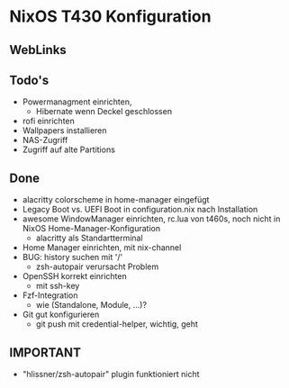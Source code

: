 # NixOS T430 Konfiguration #

## WebLinks ##

## Todo's ##
- Powermanagment einrichten,
  - Hibernate wenn Deckel geschlossen
- rofi einrichten
- Wallpapers installieren
- NAS-Zugriff
- Zugriff auf alte Partitions

## Done ##
- alacritty colorscheme in home-manager eingefügt
- Legacy Boot vs. UEFI Boot in configuration.nix nach Installation
- awesome WindowManager einrichten, rc.lua von t460s, noch nicht in
  NixOS Home-Manager-Konfiguration
  - alacritty als Standartterminal
- Home Manager einrichten, mit nix-channel
- BUG: history suchen mit '/'
  - zsh-autopair verursacht Problem
- OpenSSH korrekt einrichten
  - mit ssh-key
- Fzf-Integration
  - wie (Standalone, Module, ...)?
- Git gut konfigurieren
  - git push mit credential-helper, wichtig, geht

## IMPORTANT ##
- "hlissner/zsh-autopair" plugin funktioniert nicht
